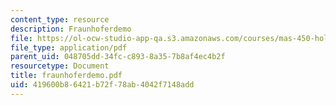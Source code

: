```yaml
---
content_type: resource
description: Fraunhoferdemo
file: https://ol-ocw-studio-app-qa.s3.amazonaws.com/courses/mas-450-holographic-imaging-spring-2003/419600b86421b72f78ab4042f7148add_fraunhoferdemo.pdf
file_type: application/pdf
parent_uid: 048705dd-34fc-c893-8a35-7b8af4ec4b2f
resourcetype: Document
title: fraunhoferdemo.pdf
uid: 419600b8-6421-b72f-78ab-4042f7148add
---
```

